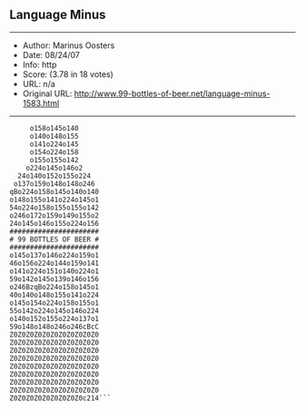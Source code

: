
## Language Minus ##
---
- Author: Marinus Oosters
- Date: 08/24/07
- Info: http
- Score:  (3.78 in 18 votes)
- URL: n/a
- Original URL: http://www.99-bottles-of-beer.net/language-minus-1583.html
---

```     B99C11qBo224
     o158o145o140
     o140o148o155
     o141o224o145
     o154o224o158
     o155o155o142
    o224o145o146o2
  24o140o152o155o224
 o137o159o148o148o246
qBo224o158o145o140o140
o148o155o141o224o145o1
54o224o158o155o155o142
o246o172o159o149o155o2
24o145o146o155o224o156
######################
# 99 BOTTLES OF BEER #
######################
o145o137o146o224o159o1
46o156o224o144o159o141
o141o224o151o140o224o1
59o142o145o139o146o156
o246BzqBo224o158o145o1
40o140o148o155o141o224
o145o154o224o158o155o1
55o142o224o145o146o224
o140o152o155o224o137o1
59o148o148o246o246cBcC
Z0Z0Z0Z0Z0Z0Z0Z0Z0Z0Z0
Z0Z0Z0Z0Z0Z0Z0Z0Z0Z0Z0
Z0Z0Z0Z0Z0Z0Z0Z0Z0Z0Z0
Z0Z0Z0Z0Z0Z0Z0Z0Z0Z0Z0
Z0Z0Z0Z0Z0Z0Z0Z0Z0Z0Z0
Z0Z0Z0Z0Z0Z0Z0Z0Z0Z0Z0
Z0Z0Z0Z0Z0Z0Z0Z0Z0Z0Z0
Z0Z0Z0Z0Z0Z0Z0Z0Z0Z0Z0
Z0Z0Z0Z0Z0Z0Z0Z0Z0c214```